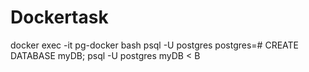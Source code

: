 # Dockertask

docker exec -it pg-docker bash
psql -U postgres
postgres=# CREATE DATABASE myDB;
psql -U postgres myDB < B
